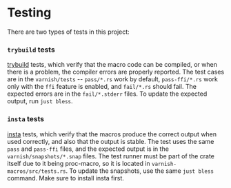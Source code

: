 # Testing

There are two types of tests in this project:

### `trybuild` tests
[trybuild](https://docs.rs/trybuild/latest/trybuild/) tests, which verify that the macro code can be compiled, or when there is a problem, the compiler errors are properly reported. The test cases are in the `varnish/tests` -- `pass/*.rs` work by default, `pass-ffi/*.rs` work only with the `ffi` feature is enabled, and `fail/*.rs` should fail. The expected errors are in the `fail/*.stderr` files. To update the expected output, run `just bless`.

### `insta` tests
[insta](https://insta.rs/docs/cli/) tests, which verify that the macros produce the correct output when used correctly, and also that the output is stable. The test uses the same `pass` and `pass-ffi` files, and the expected output is in the `varnish/snapshots/*.snap` files. The test runner must be part of the crate itself due to it being proc-macro, so it is located in `varnish-macros/src/tests.rs`. To update the snapshots, use the same `just bless` command. Make sure to install insta first.
